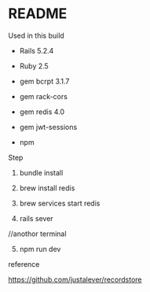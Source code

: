 # README

Used in this build

-   Rails 5.2.4

-   Ruby 2.5

-   gem bcrpt 3.1.7

-   gem rack-cors

-   gem redis 4.0

-   gem jwt-sessions

-   npm


Step

1. bundle install

2. brew install redis

3. brew services start redis

4. rails sever

//anothor terminal

5. npm run dev

reference

https://github.com/justalever/recordstore


